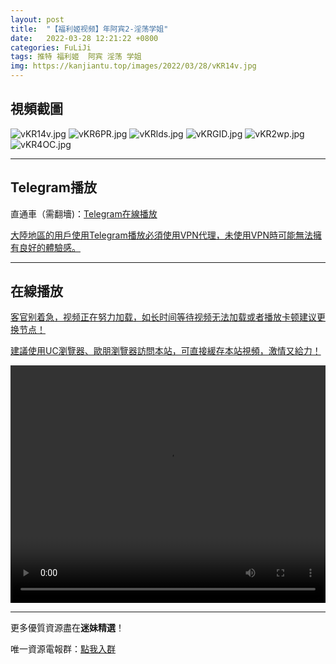 ```yaml
---
layout: post
title:  "【福利姬视频】年阿宾2-淫荡学姐"
date:   2022-03-28 12:21:22 +0800
categories: FuLiJi
tags: 推特 福利姬  阿宾 淫荡 学姐
img: https://kanjiantu.top/images/2022/03/28/vKR14v.jpg
---
```



## 視頻截圖

![vKR14v.jpg](https://kanjiantu.top/images/2022/03/28/vKR14v.jpg)
![vKR6PR.jpg](https://kanjiantu.top/images/2022/03/28/vKR6PR.jpg)
![vKRlds.jpg](https://kanjiantu.top/images/2022/03/28/vKRlds.jpg)
![vKRGID.jpg](https://kanjiantu.top/images/2022/03/28/vKRGID.jpg)
![vKR2wp.jpg](https://kanjiantu.top/images/2022/03/28/vKR2wp.jpg)
![vKR4OC.jpg](https://kanjiantu.top/images/2022/03/28/vKR4OC.jpg)

* * *
## Telegram播放

直通車（需翻墻)：[Telegram在線播放](https://t.me/mimeijingxuan/260)

<u>大陸地區的用戶使用Telegram播放必須使用VPN代理，未使用VPN時可能無法擁有良好的體驗感。</u> 
* * *
## 在線播放
<u>客官别着急，视频正在努力加载，如长时间等待视频无法加载或者播放卡顿建议更换节点！</u>

<u>建議使用UC瀏覽器、歐朋瀏覽器訪問本站，可直接緩存本站視頻，激情又給力！</u>
<center><video src="https://cdn.publer.io/uploads/videos/6247da59db2797343b249e05/564e980d0093a2b705268dfffe24c031.mp4" width="100%" height="380px" controls="controls"></video></center>


* * *
更多優質資源盡在**迷妹精選**！

唯一資源電報群：[點我入群](https://t.me/mimeijingxuan)



